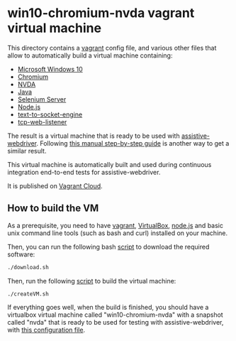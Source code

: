 # win10-chromium-nvda vagrant virtual machine

This directory contains a [vagrant](https://vagrantup.com) config file, and various other files that allow to automatically build a virtual machine containing:

- [Microsoft Windows 10](https://developer.microsoft.com/en-us/microsoft-edge/tools/vms/)
- [Chromium](https://www.chromium.org/)
- [NVDA](https://www.nvaccess.org/)
- [Java](https://www.java.com)
- [Selenium Server](https://www.selenium.dev/downloads/)
- [Node.js](https://nodejs.org)
- [text-to-socket-engine](../../text-to-socket-engine)
- [tcp-web-listener](../../tcp-web-listener)

The result is a virtual machine that is ready to be used with [assistive-webdriver](../../assistive-webdriver). Following [this manual step-by-step guide](../../assistive-webdriver/vm-guide/README.md) is another way to get a similar result.

This virtual machine is automatically built and used during continuous integration end-to-end tests for assistive-webdriver.

It is published on [Vagrant Cloud](https://app.vagrantup.com/assistive-webdriver/boxes/win10-chromium-nvda).

## How to build the VM

As a prerequisite, you need to have [vagrant](https://vagrantup.com), [VirtualBox](https://www.virtualbox.org/), [node.js](https://nodejs.org) and basic unix command line tools (such as bash and curl) installed on your machine.

Then, you can run the following bash [script](./download.sh) to download the required software:

```sh
./download.sh
```

Then, run the following [script](./createVM.sh) to build the virtual machine:

```
./createVM.sh
```

If everything goes well, when the build is finished, you should have a virtualbox virtual machine called "win10-chromium-nvda" with a snapshot called "nvda" that is ready to be used for testing with assistive-webdriver, with [this configuration file](./vm-config.json).
